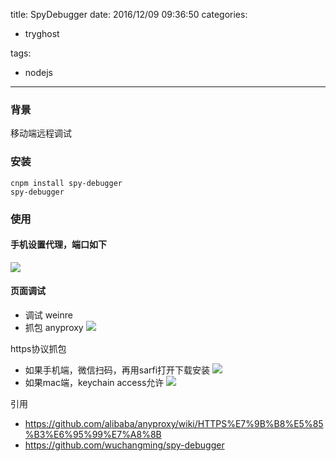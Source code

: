 title: SpyDebugger
date: 2016/12/09 09:36:50
categories:
 - tryghost

tags:
 - nodejs 



---

### 背景
移动端远程调试

### 安装
```language-bash
cnpm install spy-debugger
spy-debugger
```

### 使用
#### 手机设置代理，端口如下
![](https://dn-zuoyun.qbox.me/image/9/25/d37ca78121309cf8f4a2a7355a73e.png)

#### 页面调试
* 调试 weinre
* 抓包 anyproxy
![](https://dn-zuoyun.qbox.me/image/8/42/2a71cb8dbfe6003e27dda865116e2.png)

https协议抓包

* 如果手机端，微信扫码，再用sarfi打开下载安装
![](https://dn-zuoyun.qbox.me/image/f/a5/902d5666dc9b4957e7333c0e295fb.png)
* 如果mac端，keychain access允许
![](https://dn-zuoyun.qbox.me/image/7/f3/f61baacfd264c830350dc23602efe.png)

引用

* https://github.com/alibaba/anyproxy/wiki/HTTPS%E7%9B%B8%E5%85%B3%E6%95%99%E7%A8%8B
* https://github.com/wuchangming/spy-debugger




